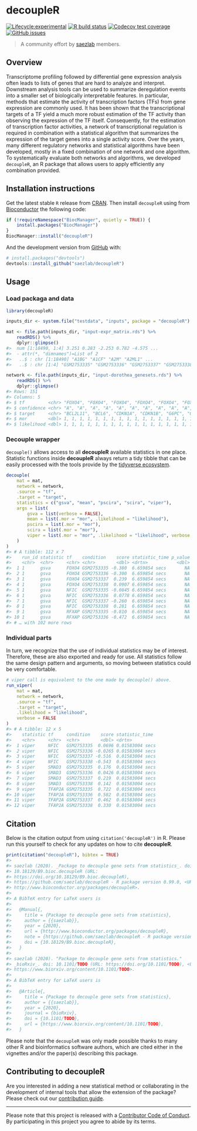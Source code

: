 
<!-- README.md is generated from README.Rmd. Please edit that file -->

# decoupleR

<!-- badges: start -->

[![Lifecycle:experimental](https://img.shields.io/badge/lifecycle-experimental-orange.svg)](https://www.tidyverse.org/lifecycle/#experimental)
[![R build
status](https://github.com/saezlab/decoupleR/workflows/R-CMD-check-bioc/badge.svg)](https://github.com/saezlab/decoupleR/actions)
[![Codecov test
coverage](https://codecov.io/gh/saezlab/decoupleR/branch/master/graph/badge.svg)](https://codecov.io/gh/master/decoupleR?branch=master)
[![GitHub
issues](https://img.shields.io/github/issues/saezlab/decoupleR)](https://github.com/saezlab/decoupleR/issues)
<!-- badges: end -->

> A community effort by [saezlab](http://saezlab.org) members.

## Overview

Transcriptome profiling followed by differential gene expression
analysis often leads to lists of genes that are hard to analyze and
interpret. Downstream analysis tools can be used to summarize
deregulation events into a smaller set of biologically interpretable
features. In particular, methods that estimate the activity of
transcription factors (TFs) from gene expression are commonly used. It
has been shown that the transcriptional targets of a TF yield a much
more robust estimation of the TF activity than observing the expression
of the TF itself. Consequently, for the estimation of transcription
factor activities, a network of transcriptional regulation is required
in combination with a statistical algorithm that summarizes the
expression of the target genes into a single activity score. Over the
years, many different regulatory networks and statistical algorithms
have been developed, mostly in a fixed combination of one network and
one algorithm. To systematically evaluate both networks and algorithms,
we developed `decoupleR`, an R package that allows users to apply
efficiently any combination provided.

## Installation instructions

Get the latest stable `R` release from
[CRAN](http://cran.r-project.org/). Then install `decoupleR` using from
[Bioconductor](http://bioconductor.org/) the following code:

``` r
if (!requireNamespace("BiocManager", quietly = TRUE)) {
    install.packages("BiocManager")
}
BiocManager::install("decoupleR")
```

And the development version from [GitHub](https://github.com/) with:

``` r
# install.packages("devtools")
devtools::install_github("saezlab/decoupleR")
```

## Usage

### Load packaga and data

``` r
library(decoupleR)

inputs_dir <- system.file("testdata", "inputs", package = "decoupleR")

mat <- file.path(inputs_dir, "input-expr_matrix.rds") %>%
    readRDS() %>%
    dplyr::glimpse()
#>  num [1:18490, 1:4] 3.251 0.283 -2.253 0.782 -4.575 ...
#>  - attr(*, "dimnames")=List of 2
#>   ..$ : chr [1:18490] "A1BG" "A1CF" "A2M" "A2ML1" ...
#>   ..$ : chr [1:4] "GSM2753335" "GSM2753336" "GSM2753337" "GSM2753338"

network <- file.path(inputs_dir, "input-dorothea_genesets.rds") %>%
    readRDS() %>%
    dplyr::glimpse()
#> Rows: 151
#> Columns: 5
#> $ tf         <chr> "FOXO4", "FOXO4", "FOXO4", "FOXO4", "FOXO4", "FOXO4", "FOX…
#> $ confidence <chr> "A", "A", "A", "A", "A", "A", "A", "A", "A", "A", "A", "A"…
#> $ target     <chr> "BCL2L11", "BCL6", "CDKN1A", "CDKN1B", "G6PC", "GADD45A", …
#> $ mor        <dbl> 1, 1, 1, 1, 1, 1, 1, 1, 1, 1, 1, 1, 1, 1, 1, 1, 1, 1, 1, 1…
#> $ likelihood <dbl> 1, 1, 1, 1, 1, 1, 1, 1, 1, 1, 1, 1, 1, 1, 1, 1, 1, 1, 1, 1…
```

### Decouple wrapper

`decouple()` allows access to all **decoupleR** available statistics in
one place. Statistic functions inside **decoupleR** always return a tidy
tibble that can be easily processed with the tools provide by the
[tidyverse ecosystem](https://www.tidyverse.org/).

``` r
decouple(
    mat = mat,
    network = network,
    .source = "tf",
    .target = "target",
    statistics = c("gsva", "mean", "pscira", "scira", "viper"),
    args = list(
        gsva = list(verbose = FALSE),
        mean = list(.mor = "mor", .likelihood = "likelihood"),
        pscira = list(.mor = "mor"),
        scira = list(.mor = "mor"),
        viper = list(.mor = "mor", .likelihood = "likelihood", verbose = FALSE)
    )
)
#> # A tibble: 112 x 7
#>    run_id statistic tf    condition    score statistic_time p_value
#>    <chr>  <chr>     <chr> <chr>        <dbl> <drtn>           <dbl>
#>  1 1      gsva      FOXO4 GSM2753335 -0.380  6.659854 secs       NA
#>  2 1      gsva      FOXO4 GSM2753336 -0.300  6.659854 secs       NA
#>  3 1      gsva      FOXO4 GSM2753337  0.239  6.659854 secs       NA
#>  4 1      gsva      FOXO4 GSM2753338  0.0907 6.659854 secs       NA
#>  5 1      gsva      NFIC  GSM2753335 -0.0845 6.659854 secs       NA
#>  6 1      gsva      NFIC  GSM2753336  0.0778 6.659854 secs       NA
#>  7 1      gsva      NFIC  GSM2753337 -0.260  6.659854 secs       NA
#>  8 1      gsva      NFIC  GSM2753338  0.281  6.659854 secs       NA
#>  9 1      gsva      RFXAP GSM2753335 -0.810  6.659854 secs       NA
#> 10 1      gsva      RFXAP GSM2753336 -0.472  6.659854 secs       NA
#> # … with 102 more rows
```

### Individual parts

In turn, we recognize that the use of individual statistics may be of
interest. Therefore, these are also exported and ready for use. All
statistics follow the same design pattern and arguments, so moving
between statistics could be very comfortable.

``` r
# viper call is equivalent to the one made by decouple() above.
run_viper(
    mat = mat,
    network = network,
    .source = "tf",
    .target = "target",
    .likelihood = "likelihood",
    verbose = FALSE
)
#> # A tibble: 12 x 5
#>    statistic tf     condition    score statistic_time 
#>    <chr>     <chr>  <chr>        <dbl> <drtn>         
#>  1 viper     NFIC   GSM2753335  0.0696 0.01583004 secs
#>  2 viper     NFIC   GSM2753336 -0.0265 0.01583004 secs
#>  3 viper     NFIC   GSM2753337 -0.516  0.01583004 secs
#>  4 viper     NFIC   GSM2753338 -0.543  0.01583004 secs
#>  5 viper     SMAD3  GSM2753335  0.176  0.01583004 secs
#>  6 viper     SMAD3  GSM2753336  0.0426 0.01583004 secs
#>  7 viper     SMAD3  GSM2753337  0.219  0.01583004 secs
#>  8 viper     SMAD3  GSM2753338  0.142  0.01583004 secs
#>  9 viper     TFAP2A GSM2753335  0.722  0.01583004 secs
#> 10 viper     TFAP2A GSM2753336  0.582  0.01583004 secs
#> 11 viper     TFAP2A GSM2753337  0.462  0.01583004 secs
#> 12 viper     TFAP2A GSM2753338  0.330  0.01583004 secs
```

## Citation

Below is the citation output from using `citation('decoupleR')` in R.
Please run this yourself to check for any updates on how to cite
**decoupleR**.

``` r
print(citation("decoupleR"), bibtex = TRUE)
#> 
#> saezlab (2020). _Package to decouple gene sets from statistics_. doi:
#> 10.18129/B9.bioc.decoupleR (URL:
#> https://doi.org/10.18129/B9.bioc.decoupleR),
#> https://github.com/saezlab/decoupleR - R package version 0.99.0, <URL:
#> http://www.bioconductor.org/packages/decoupleR>.
#> 
#> A BibTeX entry for LaTeX users is
#> 
#>   @Manual{,
#>     title = {Package to decouple gene sets from statistics},
#>     author = {{saezlab}},
#>     year = {2020},
#>     url = {http://www.bioconductor.org/packages/decoupleR},
#>     note = {https://github.com/saezlab/decoupleR - R package version 0.99.0},
#>     doi = {10.18129/B9.bioc.decoupleR},
#>   }
#> 
#> saezlab (2020). "Package to decouple gene sets from statistics."
#> _bioRxiv_. doi: 10.1101/TODO (URL: https://doi.org/10.1101/TODO), <URL:
#> https://www.biorxiv.org/content/10.1101/TODO>.
#> 
#> A BibTeX entry for LaTeX users is
#> 
#>   @Article{,
#>     title = {Package to decouple gene sets from statistics},
#>     author = {{saezlab}},
#>     year = {2020},
#>     journal = {bioRxiv},
#>     doi = {10.1101/TODO},
#>     url = {https://www.biorxiv.org/content/10.1101/TODO},
#>   }
```

Please note that the `decoupleR` was only made possible thanks to many
other R and bioinformatics software authors, which are cited either in
the vignettes and/or the paper(s) describing this package.

## Contributing to decoupleR

Are you interested in adding a new statistical method or collaborating
in the development of internal tools that allow the extension of the
package? Please check out our [contribution
guide](https://saezlab.github.io/decoupleR/CONTRIBUTING.html).

-----

Please note that this project is released with a [Contributor Code of
Conduct](https://saezlab.github.io/decoupleR/CODE_OF_CONDUCT). By
participating in this project you agree to abide by its terms.
